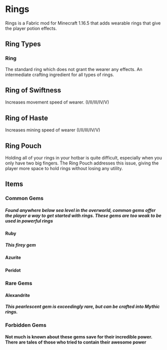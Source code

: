 # Rings
Rings is a Fabric mod for Minecraft 1.16.5 that adds wearable rings that give the player potion effects.

## Ring Types
### Ring
The standard ring which does not grant the wearer any effects. An intermediate crafting ingredient for all types of rings.

## Ring of Swiftness
Increases movement speed of wearer.
(I/II/III/IV/V)

## Ring of Haste
Increases mining speed of wearer
(I/II/III/IV/V)

## Ring Pouch
Holding all of your rings in your hotbar is quite difficult, especially when you only have two big fingers. The Ring Pouch addresses this issue, giving the player more space to hold rings without losing any utility.

## Items
### Common Gems
##### Found anywhere below sea level in the overworld, common gems offer the player a way to get started with rings. These gems are too weak to be used in powerful rings
#### Ruby
##### This firey gem 
#### Azurite
#####
#### Peridot
#####

### Rare Gems
#### Alexandrite
##### This pearlescent gem is exceedingly rare, but can be crafted into Mythic rings.

### Forbidden Gems
#### Not much is known about these gems save for their incredible power. There are tales of those who tried to contain their awesome power

